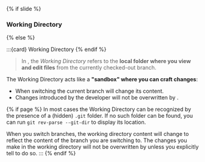 {% if slide %}
### <i class="fas fa-folder-open"></i> Working Directory
{% else %}

:::{card} <i class="fas fa-folder-open"></i> Working Directory
{% endif %}

> In <i class="fab fa-git"></i>, the _Working Directory_ refers to the **local folder where you view and edit files** from the currently checked-out branch.

The Working Directory acts like a **"sandbox" where you can craft changes**:
- When switching the current branch <i class="fab fa-git"></i> will change its content.
- Changes introduced by the developer will not be overwritten by <i class="fab fa-git"></i>.

{% if page %}
In most cases the Working Directory can be recognized by the presence of a (hidden) `.git` folder.
If no such folder can be found, you can run `git rev-parse --git-dir` to display its location.

When you switch branches, the working directory content will change to reflect the content of the branch you are switching to.
The changes you make in the working directory will not be overwritten by <i class="fab fa-git"></i> unless you explicitly tell <i class="fab fa-git"></i> to do so.
:::
{% endif %}
